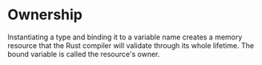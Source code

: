 # Ownership

Instantiating a type and binding it to a variable name creates a memory resource that
the Rust compiler will validate through its whole lifetime. The bound variable is 
called the resource's owner.
